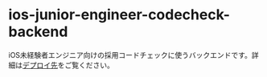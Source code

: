 # ios-junior-engineer-codecheck-backend

iOS未経験者エンジニア向けの採用コードチェックに使うバックエンドです。詳細は[デプロイ先](https://yumemi-ios-junior-engineer-codecheck.app.swift.cloud)をご覧ください。
